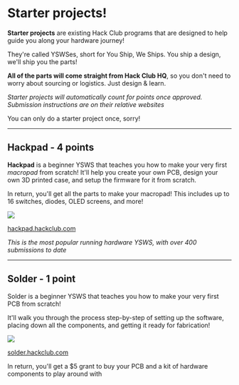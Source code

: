 # Starter projects!

**Starter projects** are existing Hack Club programs that are designed to help guide you along your hardware journey! 

They're called YSWSes, short for You Ship, We Ships. You ship a design, we'll ship you the parts!

**All of the parts will come straight from Hack Club HQ**, so you don't need to worry about sourcing or logistics. Just design & learn.

*Starter projects will automatically count for points once approved. Submission instructions are on their relative websites*

You can only do a starter project once, sorry!

---

## Hackpad - 4 points

**Hackpad** is a beginner YSWS that teaches you how to make your very first *macropad* from scratch! It'll help you create your own PCB, design your own 3D printed case, and setup the firmware for it from scratch.

In return, you'll get all the parts to make your macropad! This includes up to 16 switches, diodes, OLED screens, and more!

<img src="https://hackpad.hackclub.com/orpheuspadpic.png" style="max-width: 400px;"></img>

[hackpad.hackclub.com](https://hackpad.hackclub.com)

<!-- *hackpad takes on average 8-16 hours to complete.* -->

*This is the most popular running hardware YSWS, with over 400 submissions to date*

---

## Solder - 1 point
Solder is a beginner YSWS that teaches you how to make your very first PCB from scratch! 

It'll walk you through the process step-by-step of setting up the software, placing down all the components, and getting it ready for fabrication!

<img src="https://solder.hackclub.com/hardware/shark.png" style="max-width: 400px;"></img>

[solder.hackclub.com](https://solder.hackclub.com)

In return, you'll get a $5 grant to buy your PCB and a kit of hardware components to play around with

<!-- *solder takes on average 1-5 hours to complete* -->




